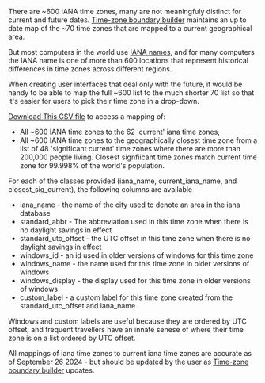 There are ~600 IANA time zones, many are not meaningfuly distinct for current and future dates. [Time-zone boundary builder](https://github.com/evansiroky/timezone-boundary-builder) maintains an up to date map of the ~70 time zones that are mapped to a current geographical area. 

But most computers in the world use [IANA names](https://github.com/eggert/tz), and for many computers the IANA name is one of more than 600 locations that represent historical differences in time zones across different regions. 

When creating user interfaces that deal only with the future, it would be handy to be able to map the full ~600 list to the much shorter 70 list so that it's easier for users to pick their time zone in a drop-down. 

[Download This CSV file](https://github.com/jonathananolan/timezones/raw/refs/heads/main/output/iana_past_current_lookup_with_windows_names.csv) to access a mapping of:
* All ~600 IANA time zones to the 62 'current' iana time zones,
* All ~600 IANA time zones to the geographically closest time zone from a list of 48 'significant current' time zones where there are more than 200,000 people living. Closest signfiicant time zones match current time zone for 99.998% of the world's population. 

For each of the classes provided (iana_name, current_iana_name, and closest_sig_current), the following columns are available
* iana_name - the name of the city used to denote an area in the iana database
* standard_abbr - The abbreviation used in this time zone when there is no daylight savings in effect
* standard_utc_offset - the UTC offset in this time zone when there is no daylight savings in effect
* windows_id - an id used in older versions of windows for this time zone
* windows_name - the name used for this time zone in older versions of windows
* windows_display - the display used for this time zone in older versions of windows
* custom_label - a custom label for this time zone created from the standard_utc_offset and iana_name
  
Windows and custom labels are useful because they are ordered by UTC offset, and frequent travellers have an innate senese of where their time zone is on a list ordered by UTC offset. 

All mappings of iana time zones to current iana time zones are accurate as of September 26 2024 - but should be updated by the user as [Time-zone boundary builder](https://github.com/evansiroky/timezone-boundary-builder) updates. 
